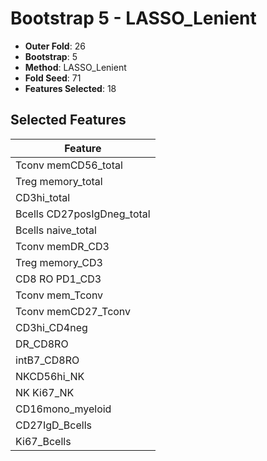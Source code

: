 # Bootstrap 5 - LASSO_Lenient

- **Outer Fold**: 26
- **Bootstrap**: 5
- **Method**: LASSO_Lenient
- **Fold Seed**: 71
- **Features Selected**: 18

## Selected Features

| Feature |
|---------|
| Tconv memCD56_total |
| Treg memory_total |
| CD3hi_total |
| Bcells CD27posIgDneg_total |
| Bcells naive_total |
| Tconv memDR_CD3 |
| Treg memory_CD3 |
| CD8 RO PD1_CD3 |
| Tconv mem_Tconv |
| Tconv memCD27_Tconv |
| CD3hi_CD4neg |
| DR_CD8RO |
| intB7_CD8RO |
| NKCD56hi_NK |
| NK Ki67_NK |
| CD16mono_myeloid |
| CD27IgD_Bcells |
| Ki67_Bcells |
